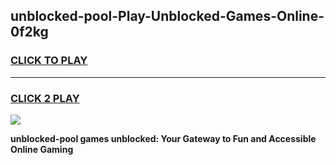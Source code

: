 
## unblocked-pool-Play-Unblocked-Games-Online-0f2kg
<h3>
<a href="https://premium76.site?title=unblocked-pool&ref=25A">CLICK TO PLAY</a></h3>
<hr>

<h3>
<a href="https://premium76.site?title=unblocked-pool&ref=25A">CLICK 2 PLAY</a>
  
</h3>

<a href="https://premium76.site?title=unblocked-pool&ref=25A"><img src="https://clearcache.store/games.png"></a>


**unblocked-pool games unblocked: Your Gateway to Fun and Accessible Online Gaming**
